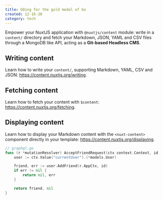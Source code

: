 ```yaml
---
title: GOing for the gold medal of Go
created: 12-16-20
category: tech
---
```


Empower your NuxtJS application with `@nuxtjs/content` module: write in a `content/` directory and fetch your Markdown, JSON, YAML and CSV files through a MongoDB like API, acting as a **Git-based Headless CMS**.

## Writing content

Learn how to write your `content/`, supporting Markdown, YAML, CSV and JSON: https://content.nuxtjs.org/writing.

## Fetching content

Learn how to fetch your content with `$content`: https://content.nuxtjs.org/fetching.

## Displaying content

Learn how to display your Markdown content with the `<nuxt-content>` component directly in your template: https://content.nuxtjs.org/displaying.

```go
// graphql.go
func (r *mutationResolver) AcceptFriendRequest(ctx context.Context, id int) (*models.User, error) {
	user := ctx.Value("currentUser").(*models.User)

	friend, err := user.AddFriend(r.AppCtx, id)
	if err != nil {
		return nil, err
	}

	return friend, nil
}
```
